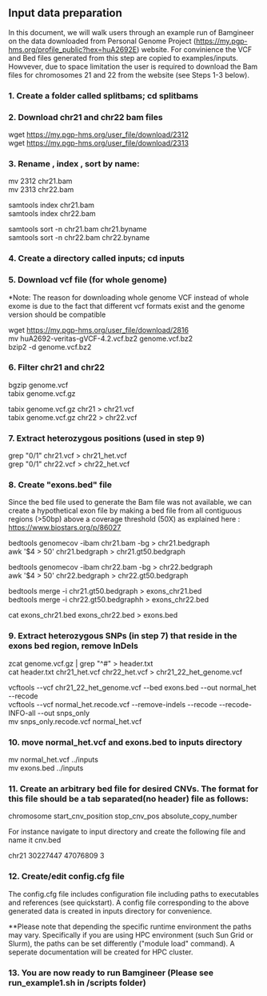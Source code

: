 ## Input data preparation

In this document, we will walk users through an example run of Bamgineer on the data downloaded from Personal Genome Project
(https://my.pgp-hms.org/profile_public?hex=huA2692E) website. For convinience the VCF and Bed files generated from this step are copied
to examples/inputs. Howvever, due to space limitation the user is required to download the Bam files for chromosomes 21 and 22 from the
website (see Steps 1-3 below).


### 1. Create a folder called splitbams; cd splitbams

### 2. Download chr21 and chr22 bam files 

wget https://my.pgp-hms.org/user_file/download/2312 \
wget https://my.pgp-hms.org/user_file/download/2313

### 3. Rename , index , sort by name:

mv 2312 chr21.bam \
mv 2313 chr22.bam

samtools index chr21.bam \
samtools index chr22.bam

samtools sort -n chr21.bam chr21.byname \
samtools sort -n chr22.bam chr22.byname

### 4. Create a directory called inputs; cd inputs

### 5. Download vcf file (for whole genome)

*Note: The reason for downloading whole genome VCF instead of whole exome 
is due to the fact that different vcf formats exist and the genome version should be compatible

wget https://my.pgp-hms.org/user_file/download/2816 \
mv huA2692-veritas-gVCF-4.2.vcf.bz2 genome.vcf.bz2 \
bzip2 -d genome.vcf.bz2


### 6. Filter chr21 and chr22
bgzip genome.vcf \
tabix genome.vcf.gz

tabix genome.vcf.gz chr21 > chr21.vcf \
tabix genome.vcf.gz chr22 > chr22.vcf


### 7. Extract heterozygous positions (used in step 9)


grep "0/1" chr21.vcf > chr21_het.vcf \
grep "0/1" chr22.vcf > chr22_het.vcf


### 8. Create "exons.bed" file

Since the bed file used to generate the Bam file was not available, we can create a hypothetical 
exon file by making a bed file from all contiguous regions (>50bp) above a coverage threshold (50X) as
explained here : https://www.biostars.org/p/86027

bedtools genomecov -ibam chr21.bam -bg > chr21.bedgraph \
awk '$4 > 50' chr21.bedgraph > chr21.gt50.bedgraph

bedtools genomecov -ibam chr22.bam -bg > chr22.bedgraph \
awk '$4 > 50' chr22.bedgraph > chr22.gt50.bedgraph

bedtools merge -i chr21.gt50.bedgraph  > exons_chr21.bed \
bedtools merge -i chr22.gt50.bedgraphh > exons_chr22.bed

cat exons_chr21.bed exons_chr22.bed > exons.bed

### 9. Extract heterozygous SNPs (in step 7) that reside in the exons bed region, remove InDels

zcat genome.vcf.gz | grep "^#" > header.txt \
cat header.txt chr21_het.vcf chr22_het.vcf > chr21_22_het_genome.vcf

vcftools --vcf chr21_22_het_genome.vcf --bed exons.bed --out normal_het --recode \
vcftools --vcf normal_het.recode.vcf --remove-indels --recode --recode-INFO-all --out snps_only \
mv snps_only.recode.vcf normal_het.vcf

### 10. move normal_het.vcf and exons.bed to inputs directory

mv normal_het.vcf ../inputs \
mv exons.bed ../inputs

### 11. Create an arbitrary bed file for desired CNVs. The format for this file should be a tab separated(no header) file as follows:

chromosome	start_cnv_position	stop_cnv_pos	absolute_copy_number

For instance navigate to input directory and create the following file and name it cnv.bed

chr21	30227447	47076809	3

### 12. Create/edit config.cfg file

The config.cfg file includes configuration file including paths to executables and references (see quickstart). A config file corresponding to the above generated data is created in inputs directory for convenience.

**Please note that depending the specific runtime environment the paths may vary. Specifically if you are using HPC environment (such Sun Grid or Slurm), the paths can be set differently ("module load" command). A seperate documentation will be created for HPC cluster. 

### 13. You are now ready to run Bamgineer (Please see run_example1.sh in /scripts folder)
